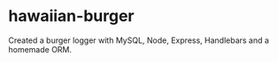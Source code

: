 # hawaiian-burger
Created a burger logger with MySQL, Node, Express, Handlebars and a homemade ORM.
